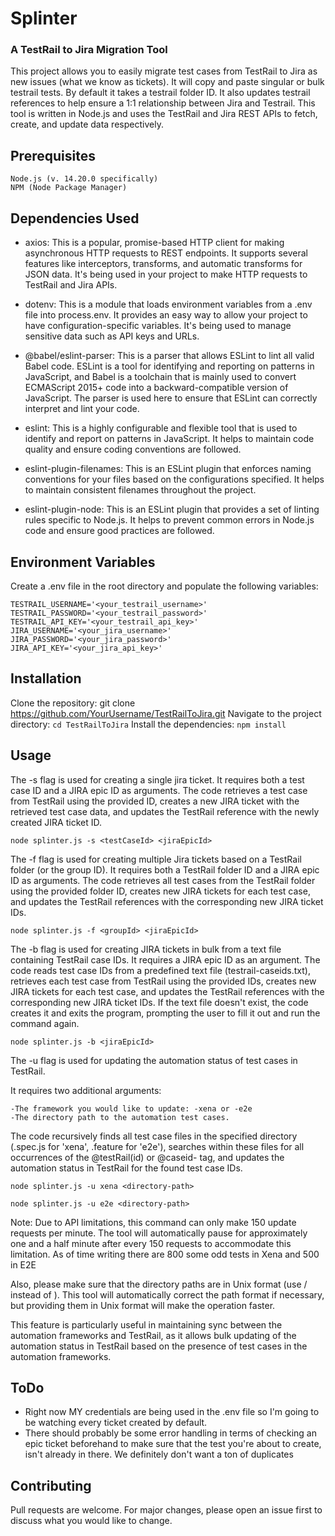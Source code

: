 # Splinter
### A TestRail to Jira Migration Tool

This project allows you to easily migrate test cases from TestRail to Jira as new issues (what we know as tickets). It will copy and paste singular or bulk testrail tests. By default it takes a testrail folder ID. It also updates testrail references to help ensure a 1:1 relationship between Jira and Testrail. This tool is written in Node.js and uses the TestRail and Jira REST APIs to fetch, create, and update data respectively.

## Prerequisites

    Node.js (v. 14.20.0 specifically)
    NPM (Node Package Manager)

## Dependencies Used
- axios: This is a popular, promise-based HTTP client for making asynchronous HTTP requests to REST endpoints. It supports several features like interceptors, transforms, and automatic transforms for JSON data. It's being used in your project to make HTTP requests to TestRail and Jira APIs.

- dotenv: This is a module that loads environment variables from a .env file into process.env. It provides an easy way to allow your project to have configuration-specific variables. It's being used to manage sensitive data such as API keys and URLs.

- @babel/eslint-parser: This is a parser that allows ESLint to lint all valid Babel code. ESLint is a tool for identifying and reporting on patterns in JavaScript, and Babel is a toolchain that is mainly used to convert ECMAScript 2015+ code into a backward-compatible version of JavaScript. The parser is used here to ensure that ESLint can correctly interpret and lint your code.

- eslint: This is a highly configurable and flexible tool that is used to identify and report on patterns in JavaScript. It helps to maintain code quality and ensure coding conventions are followed.

- eslint-plugin-filenames: This is an ESLint plugin that enforces naming conventions for your files based on the configurations specified. It helps to maintain consistent filenames throughout the project.

- eslint-plugin-node: This is an ESLint plugin that provides a set of linting rules specific to Node.js. It helps to prevent common errors in Node.js code and ensure good practices are followed.

## Environment Variables

Create a .env file in the root directory and populate the following variables:

```
TESTRAIL_USERNAME='<your_testrail_username>'
TESTRAIL_PASSWORD='<your_testrail_password>'
TESTRAIL_API_KEY='<your_testrail_api_key>'
JIRA_USERNAME='<your_jira_username>'
JIRA_PASSWORD='<your_jira_password>'
JIRA_API_KEY='<your_jira_api_key>'
```

## Installation

Clone the repository: git clone https://github.com/YourUsername/TestRailToJira.git
Navigate to the project directory: ```cd TestRailToJira```
Install the dependencies: ```npm install```

## Usage 
The -s flag is used for creating a single jira ticket. It requires both a test case ID and a JIRA epic ID as arguments. The code retrieves a test case from TestRail using the provided ID, creates a new JIRA ticket with the retrieved test case data, and updates the TestRail reference with the newly created JIRA ticket ID.

```node splinter.js -s <testCaseId> <jiraEpicId>```

The -f flag is used for creating multiple Jira tickets based on a TestRail folder (or the group ID). It requires both a TestRail folder ID and a JIRA epic ID as arguments. The code retrieves all test cases from the TestRail folder using the provided folder ID, creates new JIRA tickets for each test case, and updates the TestRail references with the corresponding new JIRA ticket IDs.

```node splinter.js -f <groupId> <jiraEpicId>```

The -b flag is used for creating JIRA tickets in bulk from a text file containing TestRail case IDs. It requires a JIRA epic ID as an argument. The code reads test case IDs from a predefined text file (testrail-caseids.txt), retrieves each test case from TestRail using the provided IDs, creates new JIRA tickets for each test case, and updates the TestRail references with the corresponding new JIRA ticket IDs. If the text file doesn't exist, the code creates it and exits the program, prompting the user to fill it out and run the command again.

```node splinter.js -b <jiraEpicId>```

The -u flag is used for updating the automation status of test cases in TestRail.

It requires two additional arguments:

    -The framework you would like to update: -xena or -e2e
    -The directory path to the automation test cases.

The code recursively finds all test case files in the specified directory (.spec.js for 'xena', .feature for 'e2e'), searches within these files for all occurrences of the @testRail(id) or @caseid-<id> tag, and updates the automation status in TestRail for the found test case IDs.

```node splinter.js -u xena <directory-path>```

```node splinter.js -u e2e <directory-path>```

Note: Due to API limitations, this command can only make 150 update requests per minute. The tool will automatically pause for approximately one and a half minute after every 150 requests to accommodate this limitation. As of time writing there are 800 some odd tests in Xena and 500 in E2E

Also, please make sure that the directory paths are in Unix format (use / instead of \). This tool will automatically correct the path format if necessary, but providing them in Unix format will make the operation faster.

This feature is particularly useful in maintaining sync between the automation frameworks and TestRail, as it allows bulk updating of the automation status in TestRail based on the presence of test cases in the automation frameworks.

## ToDo
- Right now MY credentials are being used in the .env file so I'm going to be watching every ticket created by default.
- There should probably be some error handling in terms of checking an epic ticket beforehand to make sure that the test you're about to create, isn't already in there. We definitely don't want a ton of duplicates 

## Contributing

Pull requests are welcome. For major changes, please open an issue first to discuss what you would like to change.
